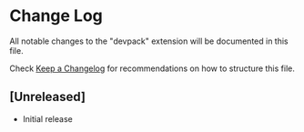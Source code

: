 # Change Log

All notable changes to the "devpack" extension will be documented in this file.

Check [Keep a Changelog](http://keepachangelog.com/) for recommendations on how to structure this file.

## [Unreleased]

- Initial release